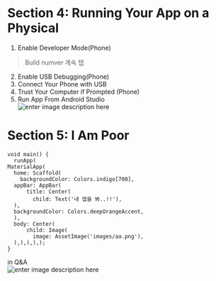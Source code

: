 ﻿# Section 4: Running Your App on a Physical  
1. Enable Developer Mode(Phone)
> Build numver 계속 탭
2. Enable USB Debugging(Phone)
3. Connect Your Phone with USB
4. Trust Your Computer if Prompted (Phone)
5. Run App From Android Studio <br>
![enter image description here](https://ifh.cc/g/DYketN.jpg)
# Section 5: I Am Poor 

    void main() {  
	  runApp(  
    MaterialApp(  
      home: Scaffold(  
        backgroundColor: Colors.indigo[700],  
	  appBar: AppBar(  
          title: Center(  
            child: Text('내 앱을 봐..!!'),  
	  ),  
	  backgroundColor: Colors.deepOrangeAccent,  
	  ),  
	  body: Center(  
          child: Image(  
            image: AssetImage('images/aa.png'),  
	  ),),),),);  
	}
    
in Q&A<br>
![enter image description here](https://ifh.cc/g/mfv6uO.jpg)
